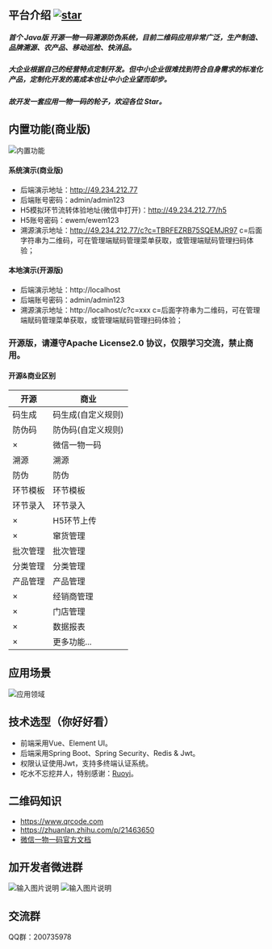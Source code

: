 ## 平台介绍 <a align = "center" href='https://gitee.com/qrcode_project/ewem/stargazers'><img src='https://gitee.com/qrcode_project/ewem/badge/star.svg?theme=dark' alt='star'></img></a>
##### 首个 Java版 开源一物一码溯源防伪系统，目前二维码应用非常广泛，生产制造、品牌溯源、农产品、移动巡检、快消品。
##### 大企业根据自己的经营特点定制开发。但中小企业很难找到符合自身需求的标准化产品，定制化开发的高成本也让中小企业望而却步。
##### 故开发一套应用一物一码的轮子，欢迎各位 Star。

## 内置功能(商业版)
<img src="https://img-blog.csdnimg.cn/b71e438718d44aa585bcbee4c79f96f4.png" alt="内置功能"/>

#### 系统演示(商业版)
* 后端演示地址：http://49.234.212.77
* 后端账号密码：admin/admin123
* H5模拟环节流转体验地址(微信中打开)：http://49.234.212.77/h5
* H5账号密码：ewem/ewem123
* 溯源演示地址：http://49.234.212.77/c?c=TBRFEZRB75SQEMJR97
    c=后面字符串为二维码，可在管理端赋码管理菜单获取，或管理端赋码管理扫码体验；

#### 本地演示(开源版)
* 后端演示地址：http://localhost
* 后端账号密码：admin/admin123
* 溯源演示地址：http://localhost/c?c=xxx
    c=后面字符串为二维码，可在管理端赋码管理菜单获取，或管理端赋码管理扫码体验；

### 开源版，请遵守Apache License2.0 协议，仅限学习交流，禁止商用。

#### 开源&商业区别
| 开源 | 商业 | 
|--|--|
| 码生成 |码生成(自定义规则) |
| 防伪码 | 防伪码(自定义规则) |
|×|微信一物一码|
|溯源|溯源|
|防伪|防伪|
|环节模板|环节模板|
|环节录入|环节录入|
|×|H5环节上传|
|×|窜货管理|
|批次管理|批次管理|
|分类管理|分类管理|
|产品管理|产品管理|
|×|经销商管理|
|×|门店管理|
|×|数据报表|
|×|更多功能...|
## 应用场景
<img  src="https://img-blog.csdnimg.cn/8bfdf596398e4dcaab744e9506dbd20a.png" alt="应用领域"/>

## 技术选型（你好好看）
* 前端采用Vue、Element UI。
* 后端采用Spring Boot、Spring Security、Redis & Jwt。
* 权限认证使用Jwt，支持多终端认证系统。
* 吃水不忘挖井人，特别感谢：[Ruoyi](https://gitee.com/y_project/RuoYi)。

## 二维码知识
* https://www.qrcode.com
* https://zhuanlan.zhihu.com/p/21463650
* [微信一物一码官方文档](https://developers.weixin.qq.com/doc/offiaccount/Unique_Item_Code/Unique_Item_Code_API_Documentation.html)


## 加开发者微进群
![输入图片说明](https://images.gitee.com/uploads/images/2021/0809/223955_3ef4e39b_1225299.png "合作联系")
![输入图片说明](https://images.gitee.com/uploads/images/2021/1120/192717_15fb3daf_1225299.png "111116.png")

## 交流群

QQ群：200735978
   